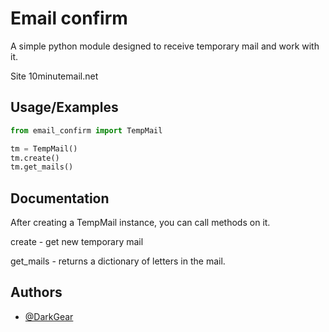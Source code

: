 
# Email confirm

A simple python module designed to receive temporary mail and work with it.

Site 10minutemail.net


## Usage/Examples

```python
from email_confirm import TempMail

tm = TempMail()
tm.create()
tm.get_mails()
```


## Documentation

After creating a TempMail instance, you can call methods on it.

create - get new temporary mail

get_mails - returns a dictionary of letters in the mail.

## Authors

- [@DarkGear](https://portfolio.darkgear.org)

